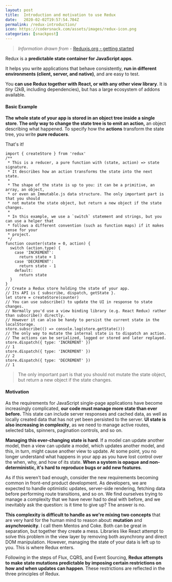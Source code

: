 ```yaml
---
layout: post
title:  Introduction and motivation to use Redux
date:   2020-02-02T19:57:54.704Z
permalink: /redux-introduction/
icon: https://codersnack.com/assets/images/redux-icon.png
categories: [snackpost]
---
```


> *Information drawn from* - [Reduxjs.org - getting started](https://redux.js.org/introduction/getting-started)

Redux is a **predictable state container for JavaScript apps**.

It helps you write applications that behave consistently, **run in different environments (client, server, and native)**, and are easy to test. 

You **can use Redux together with React, or with any other view library**. It is *tiny* (2kB, including dependencies), but has a large ecosystem of addons available.

#### Basic Example
**The whole state of your app is stored in an object tree inside a single store**. **The only way to change the state tree is to emit an action,** an object describing what happened. To specify how the **actions** transform the state tree, you write **pure reducers**.

That's it!

```
import { createStore } from 'redux'
/**
 * This is a reducer, a pure function with (state, action) => state signature.
 * It describes how an action transforms the state into the next state.
 *
 * The shape of the state is up to you: it can be a primitive, an array, an object,
 * or even an Immutable.js data structure. The only important part is that you should
 * not mutate the state object, but return a new object if the state changes.
 *
 * In this example, we use a `switch` statement and strings, but you can use a helper that
 * follows a different convention (such as function maps) if it makes sense for your
 * project.
 */
function counter(state = 0, action) {
  switch (action.type) {
    case 'INCREMENT':
      return state + 1
    case 'DECREMENT':
      return state - 1
    default:
      return state
  }
}
// Create a Redux store holding the state of your app.
// Its API is { subscribe, dispatch, getState }.
let store = createStore(counter)
// You can use subscribe() to update the UI in response to state changes.
// Normally you'd use a view binding library (e.g. React Redux) rather than subscribe() directly.
// However it can also be handy to persist the current state in the localStorage.
store.subscribe(() => console.log(store.getState()))
// The only way to mutate the internal state is to dispatch an action.
// The actions can be serialized, logged or stored and later replayed.
store.dispatch({ type: 'INCREMENT' })
// 1
store.dispatch({ type: 'INCREMENT' })
// 2
store.dispatch({ type: 'DECREMENT' })
// 1
```

>The only important part is that you should not mutate the state object, but return a new object if the state changes.

#### Motivation
As the requirements for JavaScript single-page applications have become increasingly complicated, **our code must manage more state than ever before.** This state can include server responses and cached data, as well as locally created data that has not yet been persisted to the server. **UI state is also increasing in complexity**, as we need to manage active routes, selected tabs, spinners, pagination controls, and so on.

**Managing this ever-changing state is hard**. If a model can update another model, then a view can update a model, which updates another model, and this, in turn, might cause another view to update. At some point, you no longer understand what happens in your app as you have lost control over the when, why, and how of its state. **When a system is opaque and non-deterministic, it's hard to reproduce bugs or add new features**.

As if this weren't bad enough, consider the new requirements becoming common in front-end product development. As developers, we are expected to handle optimistic updates, server-side rendering, fetching data before performing route transitions, and so on. We find ourselves trying to manage a complexity that we have never had to deal with before, and we inevitably ask the question: is it time to give up? The answer is no.

**This complexity is difficult to handle as we're mixing two concepts** that are very hard for the human mind to reason about: **mutation** and **asynchronicity**. I call them Mentos and Coke. Both can be great in separation, but together they create a mess. Libraries like React attempt to solve this problem in the view layer by removing both asynchrony and direct DOM manipulation. However, managing the state of your data is left up to you. This is where Redux enters.

Following in the steps of Flux, CQRS, and Event Sourcing, **Redux attempts to make state mutations predictable by imposing certain restrictions on how and when updates can happen**. These restrictions are reflected in the three principles of Redux.

